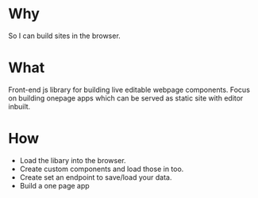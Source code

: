 # Why
So I can build sites in the browser.
# What
Front-end js library for building live editable webpage components. Focus on building onepage apps which can be served as static site with editor inbuilt.
# How
 * Load the libary into the browser.
 * Create custom components and load those in too.
 * Create set an endpoint to save/load your data.
 * Build a one page app 
